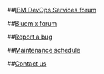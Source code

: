 ##[IBM DevOps Services forum](https://developer.ibm.com/answers?community=devops-services)

##[Bluemix forum](https://developer.ibm.com/answers?community=bluemix)

##[Report a bug](https://hub.jazz.net/ccm01/web/projects/srich%20|%20JazzHub#action=com.ibm.team.dashboard.viewDashboard)

##[Maintenance schedule](https://hub.jazz.net/maintenance/)

##[Contact us](https://hub.jazz.net/help)
